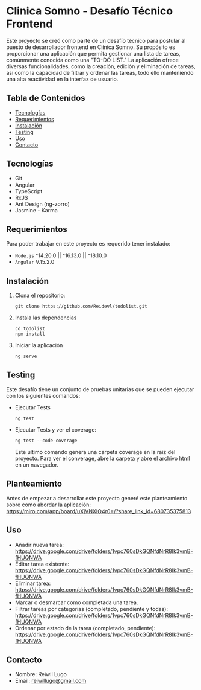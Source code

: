 # Clinica Somno - Desafío Técnico Frontend

Este proyecto se creó como parte de un desafío técnico para postular al puesto de desarrollador frontend en Clínica Somno. Su propósito es proporcionar una aplicación que permita gestionar una lista de tareas, comúnmente conocida como una "TO-DO LIST." La aplicación ofrece diversas funcionalidades, como la creación, edición y eliminación de tareas, así como la capacidad de filtrar y ordenar las tareas, todo ello manteniendo una alta reactividad en la interfaz de usuario.

## Tabla de Contenidos

- [Tecnologías](#tecnologías)
- [Requerimientos](#requerimientos)
- [Instalación](#instalación)
- [Testing](#testing)
- [Uso](#uso)
- [Contacto](#contacto)


## Tecnologías
- Git
- Angular
- TypeScript
- RxJS
- Ant Design (ng-zorro)
- Jasmine - Karma

## Requerimientos
Para poder trabajar en este proyecto es requerido tener instalado: 
- `Node.js` ^14.20.0 || ^16.13.0 || ^18.10.0
- `Angular` V.15.2.0

## Instalación
1. Clona el repositorio:

   ```shell
   git clone https://github.com/Reidevl/todolist.git
   ```
2. Instala las dependencias
    ```shell
    cd todolist
    npm install
    ```
3. Iniciar la aplicación
    ```shell
    ng serve
    ```

## Testing
Este desafío tiene un conjunto de pruebas unitarias que se pueden ejecutar con los siguientes comandos:

- Ejecutar Tests
  ```shell
  ng test
  ```
- Ejecutar Tests y ver el coverage:
  ```shell
  ng test --code-coverage
  ```
  Este ultimo comando genera una carpeta coverage en la raiz del proyecto. Para ver el converage, abre la carpeta y abre el archivo html en un navegador.

## Planteamiento
Antes de empezar a desarrollar este proyecto generé este planteamiento sobre como abordar la aplicación:
https://miro.com/app/board/uXjVNXIO4r0=/?share_link_id=680735375813

## Uso

- Añadir nueva tarea: https://drive.google.com/drive/folders/1vpc760sDkGQNfdNrR8Ik3vmB-fHUQNWA
- Editar tarea existente: https://drive.google.com/drive/folders/1vpc760sDkGQNfdNrR8Ik3vmB-fHUQNWA
- Eliminar tarea: https://drive.google.com/drive/folders/1vpc760sDkGQNfdNrR8Ik3vmB-fHUQNWA
- Marcar o desmarcar como completada una tarea.
- Filtrar tareas por categorías (completado, pendiente y todas): https://drive.google.com/drive/folders/1vpc760sDkGQNfdNrR8Ik3vmB-fHUQNWA
- Ordenar por estado de la tarea (completado, pendiente): https://drive.google.com/drive/folders/1vpc760sDkGQNfdNrR8Ik3vmB-fHUQNWA

## Contacto
- Nombre: Reiwil Lugo
- Email: reiwillugo@gmail.com
